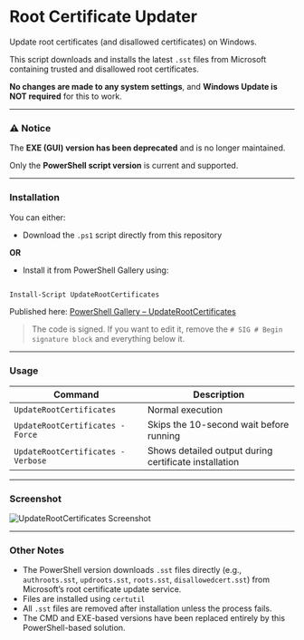 # Root Certificate Updater

Update root certificates (and disallowed certificates) on Windows.

This script downloads and installs the latest `.sst` files from Microsoft containing trusted and disallowed root certificates.

**No changes are made to any system settings**, and **Windows Update is NOT required** for this to work.

---

### ⚠️ Notice

The **EXE (GUI) version has been deprecated** and is no longer maintained.

Only the **PowerShell script version** is current and supported.

---

### Installation

You can either:

- Download the `.ps1` script directly from this repository

**OR**

- Install it from PowerShell Gallery using:

```powershell

Install-Script UpdateRootCertificates

```

Published here: [PowerShell Gallery – UpdateRootCertificates](https://www.powershellgallery.com/packages/UpdateRootCertificates)

> The code is signed. If you want to edit it, remove the `# SIG # Begin signature block` and everything below it.

---

### Usage

| Command                           | Description                                           |
| --------------------------------- | ----------------------------------------------------- |
| `UpdateRootCertificates`          | Normal execution                                      |
| `UpdateRootCertificates -Force`   | Skips the 10-second wait before running               |
| `UpdateRootCertificates -Verbose` | Shows detailed output during certificate installation |

---

### Screenshot

![UpdateRootCertificates Screenshot](https://github.com/user-attachments/assets/15a58740-79cb-488c-a78c-64a99e15104c)

---

### Other Notes

- The PowerShell version downloads `.sst` files directly (e.g., `authroots.sst`, `updroots.sst`, `roots.sst`, `disallowedcert.sst`) from Microsoft’s root certificate update service.
- Files are installed using `certutil`
- All `.sst` files are removed after installation unless the process fails.
- The CMD and EXE-based versions have been replaced entirely by this PowerShell-based solution.
